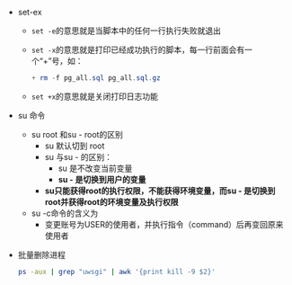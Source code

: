 - set-ex

  - `set -e`的意思就是当脚本中的任何一行执行失败就退出

  - `set -x`的意思就是打印已经成功执行的脚本，每一行前面会有一个“+”号，如：

    ```powershell
    + rm -f pg_all.sql pg_all.sql.gz
    ```

  - `set +x`的意思就是关闭打印日志功能

- su 命令

  - su root 和su - root的区别
    - su 默认切到 root
    - su 与su - 的区别：
      - su 是不改变当前变量
      - **su - 是切换到用户的变量**
    - **su只能获得root的执行权限，不能获得环境变量，而su - 是切换到root并获得root的环境变量及执行权限**
  - su -c命令的含义为
    - 变更账号为USER的使用者，并执行指令（command）后再变回原来使用者

- 批量删除进程

  ```bash
  ps -aux | grep "uwsgi" | awk '{print kill -9 $2}'
  ```

  